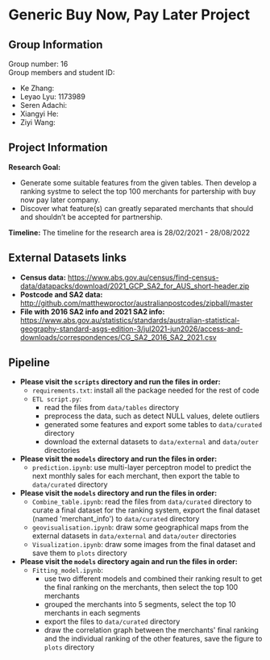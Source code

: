 # Generic Buy Now, Pay Later Project

## Group Information
Group number: 16 <br />
Group members and student ID:
- Ke Zhang: 
- Leyao Lyu: 1173989
- Seren Adachi: 
- Xiangyi He: 
- Ziyi Wang: 

## Project Information
**Research Goal:** 
- Generate some suitable features from the given tables. Then develop a ranking systme to select the top 100 merchants for partership with buy now pay later company. 
- Discover what feature(s) can greatly separated merchants that should and shouldn’t be accepted for partnership.

**Timeline:** The timeline for the research area is 28/02/2021 - 28/08/2022

## External Datasets links
- **Census data:** https://www.abs.gov.au/census/find-census-data/datapacks/download/2021_GCP_SA2_for_AUS_short-header.zip
- **Postcode and SA2 data:** http://github.com/matthewproctor/australianpostcodes/zipball/master
- **File with 2016 SA2 info and 2021 SA2 info:** https://www.abs.gov.au/statistics/standards/australian-statistical-geography-standard-asgs-edition-3/jul2021-jun2026/access-and-downloads/correspondences/CG_SA2_2016_SA2_2021.csv

## Pipeline
- **Please visit the `scripts` directory and run the files in order:**
  - `requirements.txt`: install all the package needed for the rest of code
  - `ETL script.py`: 
    - read the files from `data/tables` directory
    - preprocess the data, such as detect NULL values, delete outliers
    - generated some features and export some tables to `data/curated` directory
    - download the external datasets to `data/external` and `data/outer` directories
- **Please visit the `models` directory and run the files in order:**
  - `prediction.ipynb`: use multi-layer perceptron model to predict the next monthly sales for each merchant, then export the table to `data/curated` directory 
- **Please visit the `models` directory and run the files in order:**
  - `Combine_table.ipynb`: read the files from `data/curated` directory to curate a final dataset for the ranking system, export the final dataset (named 'merchant_info') to `data/curated` directory
  - `geovisualisation.ipynb`: draw some geographical maps from the external datasets in `data/external` and `data/outer` directories
  - `Visualization.ipynb`: draw some images from the final dataset and save them to `plots` directory <br />
- **Please visit the `models` directory again and run the files in order:**
  - `Fitting_model.ipynb`: 
    - use two different models and combined their ranking result to get the final ranking on the merchants, then select the top 100 merchants
    - grouped the merchants into 5 segments, select the top 10 merchants in each segments
    - export the files to `data/curated` directory
    - draw the correlation graph between the merchants' final ranking and the individual ranking of the other features, save the figure to `plots` directory
